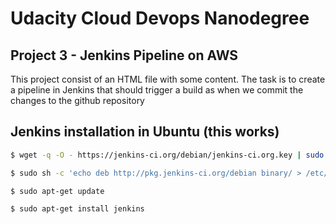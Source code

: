 # Udacity Cloud Devops Nanodegree
## Project 3 - Jenkins Pipeline on AWS

This project consist of an HTML file with some content. The task is to create a pipeline in Jenkins that should trigger a build as when we commit the changes to the github repository


## Jenkins installation in Ubuntu (this works)
```bash
$ wget -q -O - https://jenkins-ci.org/debian/jenkins-ci.org.key | sudo apt-key add -

$ sudo sh -c 'echo deb http://pkg.jenkins-ci.org/debian binary/ > /etc/apt/sources.list.d/jenkins.list'

$ sudo apt-get update

$ sudo apt-get install jenkins
```